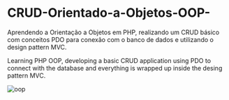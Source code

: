 # CRUD-Orientado-a-Objetos-OOP-

Aprendendo a Orientação a Objetos em PHP, realizando um CRUD básico com conceitos PDO para conexão com o banco de dados e utilizando o design pattern MVC.

Learning PHP OOP, developing a basic CRUD application using PDO to connect with the database and everything is wrapped up inside the desing pattern MVC.

![oop](https://user-images.githubusercontent.com/71944010/98626613-de2e3e00-22f0-11eb-88ac-36f7eaacceed.png)
